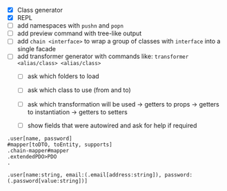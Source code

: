  - [x] Class generator
 - [x] REPL
 - [ ] add namespaces with `pushn` and `popn`
 - [ ] add preview command with tree-like output
 - [ ] add `chain <interface>` to wrap a group of classes with `interface` into a single facade
 - [ ] add transformer generator with commands like: `transformer <alias/class> <alias/class>`
    - [ ] ask which folders to load
    - [ ] ask which class to use (from and to)
    - [ ] ask which transformation will be used 
        -> getters to props
        -> getters to instantiation
        -> getters to setters
    - [ ] show fields that were autowired and ask for help if required 
 
 
```
.user[name, password]
#mapper[toDTO, toEntity, supports]
.chain-mapper#mapper
.extendedPDO>PDO
.
```

```
.user[name:string, email:(.email[address:string]), password:(.password[value:string])]

```